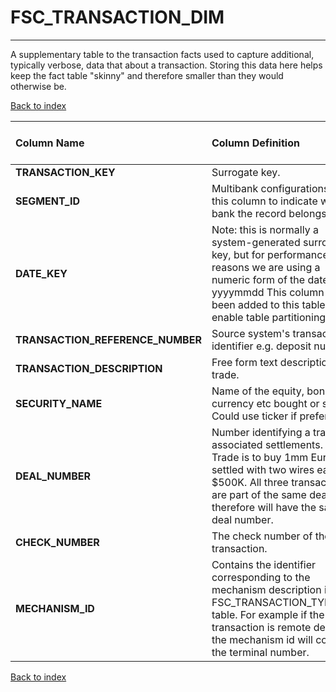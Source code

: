 # FSC_TRANSACTION_DIM

---

A supplementary table to the transaction facts used to capture additional, typically verbose, data that about a transaction.  Storing this data here helps keep the fact table "skinny" and therefore smaller than they would otherwise be.

[Back to index](./index.md)

| Column Name                      | Column Definition                                                                                                                                                                                                              | Column Data Type   | Column Null Option   | PK   | FK   |
|:---------------------------------|:-------------------------------------------------------------------------------------------------------------------------------------------------------------------------------------------------------------------------------|:-------------------|:---------------------|:-----|:-----|
| **TRANSACTION_KEY**              | Surrogate key\.                                                                                                                                                                                                                | NUMBER(12)         | Not Null             | Yes  | No   |
| **SEGMENT_ID**                   | Multibank configurations use this column to indicate which bank the record belongs to.                                                                                                                                         | VARCHAR2(128)      | Not Null             | Yes  | No   |
| **DATE_KEY**                     | Note: this is normally a system-generated surrogate key, but for performance reasons we are using a numeric form of the date: yyyymmdd This column has been added to this table to enable table partitioning.                  | NUMBER(8,0)        | Not Null             | No   | No   |
| **TRANSACTION_REFERENCE_NUMBER** | Source system's transaction identifier e.g. deposit number                                                                                                                                                                     | VARCHAR2(50)       | Not Null             | No   | No   |
| **TRANSACTION_DESCRIPTION**      | Free form text description of trade.                                                                                                                                                                                           | VARCHAR2(255)      | Null                 | No   | No   |
| **SECURITY_NAME**                | Name of the equity, bond, currency etc bought or sold.  Could use ticker if preferred.                                                                                                                                         | VARCHAR2(35)       | Null                 | No   | No   |
| **DEAL_NUMBER**                  | Number identifying a trade plus associated settlements.  e.g. Trade is to buy 1mm Euros; settled with two wires each of $500K.  All three transactions are part of the same deal and therefore will have the same deal number. | VARCHAR2(35)       | Null                 | No   | No   |
| **CHECK_NUMBER**                 | The check number of the transaction.                                                                                                                                                                                           | VARCHAR2(10)       | Null                 | No   | No   |
| **MECHANISM_ID**                 | Contains the identifier corresponding to the mechanism description in the FSC_TRANSACTION_TYPE_DIM table. For example if the transaction is remote deposit, the mechanism id will contain the terminal number.                 | VARCHAR2(40)       | Null                 | No   | No   |

[Back to index](./index.md)